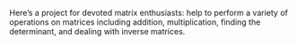 Here’s a project for devoted matrix enthusiasts: help to perform a variety of operations on matrices including addition, multiplication, 
finding the determinant, and dealing with inverse matrices.
